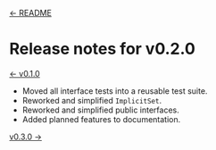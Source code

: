 [<- README](../../README.md#release-notes)

# Release notes for v0.2.0

[<- v0.1.0](./v0.1.0.md)

- Moved all interface tests into a reusable test suite.
- Reworked and simplified `ImplicitSet`.
- Reworked and simplified public interfaces.
- Added planned features to documentation.

[v0.3.0 ->](./v0.3.0.md)
